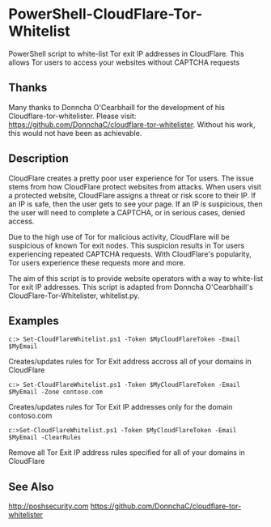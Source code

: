 # PowerShell-CloudFlare-Tor-Whitelist
PowerShell script to white-list Tor exit IP addresses in CloudFlare. This allows Tor users to access your websites without CAPTCHA requests

## Thanks
Many thanks to Donncha O'Cearbhaill for the development of his Cloudflare-tor-whitelister. Please visit: https://github.com/DonnchaC/cloudflare-tor-whitelister. Without his work, this would not have been as achievable.

## Description
CloudFlare creates a pretty poor user experience for Tor users. The issue stems from how CloudFlare protect websites from attacks. When users visit a protected website, CloudFlare assigns a threat or risk score to their IP. If an IP is safe, then the user gets to see your page. If an IP is suspicious, then the user will need to complete a CAPTCHA, or in serious cases, denied access.

Due to the high use of Tor for malicious activity, CloudFlare will be suspicious of known Tor exit nodes. This suspicion results in Tor users experiencing repeated CAPTCHA requests. With CloudFlare's popularity, Tor users experience these requests more and more.

The aim of this script is to provide website operators with a way to white-list Tor exit IP addresses. This script is adapted from Donncha O'Cearbhaill's CloudFlare-Tor-Whitelister, whitelist.py.

## Examples
```
c:> Set-CloudFlareWhitelist.ps1 -Token $MyCloudFlareToken -Email $MyEmail
```
Creates/updates rules for Tor Exit address accross all of your domains in CloudFlare

```
c:> Set-CloudFlareWhitelist.ps1 -Token $MyCloudFlareToken -Email $MyEmail -Zone contoso.com
```
Creates/updates rules for Tor Exit IP addresses only for the domain contoso.com

```
c:>Set-CloudFlareWhitelist.ps1 -Token $MyCloudFlareToken -Email $MyEmail -ClearRules
```
Remove all Tor Exit IP address rules specified for all of your domains in CloudFlare
		
## See Also
http://poshsecurity.com
https://github.com/DonnchaC/cloudflare-tor-whitelister
